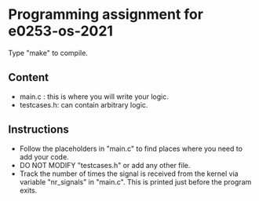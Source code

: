# Programming assignment for e0253-os-2021

Type "make" to compile.

## Content
- main.c : this is where you will write your logic.
- testcases.h: can contain arbitrary logic.

## Instructions
- Follow the placeholders in "main.c" to find places where you need to add your code.
- DO NOT MODIFY "testcases.h" or add any other file.
- Track the number of times the signal is received from the kernel via variable "nr_signals" in "main.c". This is printed just before the program exits.
